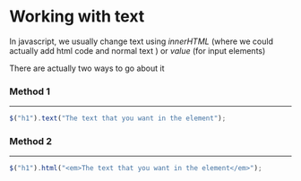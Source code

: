 <!-- @format -->

# Working with text

In javascript, we usually change text using _innerHTML_ (where we could actually add html code and normal text ) or _value_ (for input elements)

There are actually two ways to go about it

### Method 1

---

```js
$("h1").text("The text that you want in the element");
```

### Method 2

---

```js
$("h1").html("<em>The text that you want in the element</em>");
```
